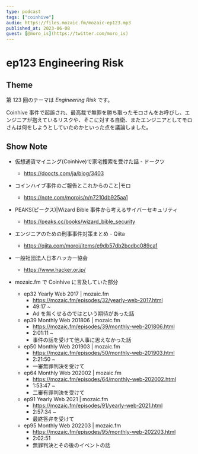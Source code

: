 ```yaml
---
type: podcast
tags: ["coinhive"]
audio: https://files.mozaic.fm/mozaic-ep123.mp3
published_at: 2023-06-08
guest: [@moro_is](https://twitter.com/moro_is)
---
```


# ep123 Engineering Risk

## Theme

第 123 回のテーマは *Engineering Risk* です。

Coinhive 事件で起訴され、最高裁で無罪を勝ち取ったモロさんをお呼びし、エンジニアが抱えているリスクや、そこに対する自衛、またエンジニアとしてモロさんは何をしようとしていたのかといった点を議論しました。


## Show Note

- 仮想通貨マイニング(Coinhive)で家宅捜索を受けた話 - ドークツ
  - https://doocts.com/ja/blog/3403
- コインハイブ事件のご報告とこれからのこと|モロ
  - https://note.com/morois/n/n7210db925aa1
- PEAKS(ピークス)|Wizard Bible 事件から考えるサイバーセキュリティ
  - https://peaks.cc/books/wizard_bible_security
- エンジニアのための刑事事件対策まとめ - Qiita
  - https://qiita.com/moroi/items/e9db57db2bcdbc089ca1
- 一般社団法人日本ハッカー協会
  - https://www.hacker.or.jp/


- mozaic.fm で Coinhive に言及していた部分
  - ep32 Yearly Web 2017 | mozaic.fm
    - https://mozaic.fm/episodes/32/yearly-web-2017.html
    - 49:17 ~
    - Ad を無くせるのではという期待があった話
  - ep39 Monthly Web 201806 | mozaic.fm
    - https://mozaic.fm/episodes/39/monthly-web-201806.html
    - 2:01:11 ~
    - 事件の話を受けて他人事に思えなかった話
  - ep50 Monthly Web 201903 | mozaic.fm
    - https://mozaic.fm/episodes/50/monthly-web-201903.html
    - 2:21:50 ~
    - 一審無罪判決を受けて
  - ep64 Monthly Web 202002 | mozaic.fm
    - https://mozaic.fm/episodes/64/monthly-web-202002.html
    - 1:53:47 ~
    - 二審有罪判決を受けて
  - ep91 Yearly Web 2021 | mozaic.fm
    - https://mozaic.fm/episodes/91/yearly-web-2021.html
    - 2:57:34 ~
    - 最終答弁を受けて
  - ep95 Monthly Web 202203 | mozaic.fm
    - https://mozaic.fm/episodes/95/monthly-web-202203.html
    - 2:02:51
    - 無罪判決とその後のイベントの話
